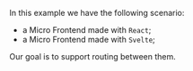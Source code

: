 In this example we have the following scenario:

- a Micro Frontend made with `React`;
- a Micro Frontend made with `Svelte`;

Our goal is to support routing between them.